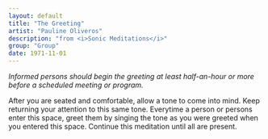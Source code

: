 ```yaml
---
layout: default
title: "The Greeting"
artist: "Pauline Oliveros"
description: "from <i>Sonic Meditations</i>"
group: "Group"
date: 1971-11-01
---
```

<i>Informed persons should begin the greeting at least half-an-hour or more before a scheduled meeting or program.</i>

After you are seated and comfortable, allow a tone to come into mind. Keep returning your attention to this same tone. Everytime a person or persons enter this space, greet them by singing the tone as you were greeted when you entered this space. Continue this meditation until all are present.
